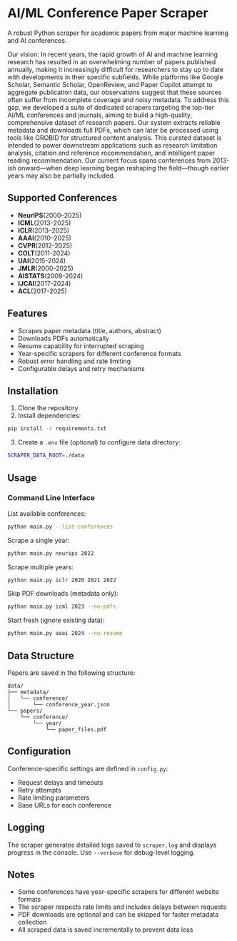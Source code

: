 # AI/ML Conference Paper Scraper

A robust Python scraper for academic papers from major machine learning and AI conferences.

Our vision: In recent years, the rapid growth of AI and machine learning research has resulted in an overwhelming number of papers published annually, making it increasingly difficult for researchers to stay up to date with developments in their specific subfields. While platforms like Google Scholar, Semantic Scholar, OpenReview, and Paper Copilot attempt to aggregate publication data, our observations suggest that these sources often suffer from incomplete coverage and noisy metadata. To address this gap, we developed a suite of dedicated scrapers targeting the top-tier AI/ML conferences and journals, aiming to build a high-quality, comprehensive dataset of research papers. Our system extracts reliable metadata and downloads full PDFs, which can later be processed using tools like GROBID for structured content analysis. This curated dataset is intended to power downstream applications such as research limitation analysis, citation and reference recommendation, and intelligent paper reading recommendation. Our current focus spans conferences from 2013-ish onward—when deep learning began reshaping the field—though earlier years may also be partially included.

## Supported Conferences

- **NeurIPS**(2000–2025)
- **ICML**(2013–2025)
- **ICLR**(2013–2025) 
- **AAAI**(2010–2025)
- **CVPR**(2012-2025)
- **COLT**(2011-2024)
- **UAI**(2015-2024)
- **JMLR**(2000-2025)
- **AISTATS**(2009-2024)
- **IJCAI**(2017-2024)
- **ACL**(2017-2025)


## Features

- Scrapes paper metadata (title, authors, abstract)
- Downloads PDFs automatically
- Resume capability for interrupted scraping
- Year-specific scrapers for different conference formats
- Robust error handling and rate limiting
- Configurable delays and retry mechanisms

## Installation

1. Clone the repository
2. Install dependencies:
```bash
pip install -r requirements.txt
```

3. Create a `.env` file (optional) to configure data directory:
```bash
SCRAPER_DATA_ROOT=./data
```

## Usage

### Command Line Interface

List available conferences:
```bash
python main.py --list-conferences
```

Scrape a single year:
```bash
python main.py neurips 2022
```

Scrape multiple years:
```bash
python main.py iclr 2020 2021 2022
```

Skip PDF downloads (metadata only):
```bash
python main.py icml 2023 --no-pdfs
```

Start fresh (ignore existing data):
```bash
python main.py aaai 2024 --no-resume
```


## Data Structure

Papers are saved in the following structure:
```
data/
├── metadata/
│   └── conference/
│       └── conference_year.json
└── papers/
    └── conference/
        └── year/
            └── paper_files.pdf
```

## Configuration

Conference-specific settings are defined in `config.py`:
- Request delays and timeouts
- Retry attempts
- Rate limiting parameters
- Base URLs for each conference

## Logging

The scraper generates detailed logs saved to `scraper.log` and displays progress in the console. Use `--verbose` for debug-level logging.

## Notes

- Some conferences have year-specific scrapers for different website formats
- The scraper respects rate limits and includes delays between requests
- PDF downloads are optional and can be skipped for faster metadata collection
- All scraped data is saved incrementally to prevent data loss